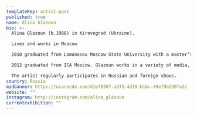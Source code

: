 ```yaml
---
templateKey: artist-post
published: true
name: Alina Glazoun
bio: >-
  Alina Glazoun (b.1988) in Kirovograd (Ukraine).

  Lives and works in Moscow

  2010 graduated from Lomonosov Moscow State University with a master’s degree in Arts. 

  2012 graduated from ICA Moscow. Glazoun works in a variety of media, from collage to installation and public art. She is known for her meme objects made of board game chips and materials found at flea markets.

  The artist regularly participates in Russian and foreign shows.
country: Russia
midbanner: https://ucarecdn.com/d1ef0567-a373-4d39-b1bc-49ef9b230fe2/
website: ""
instagram: http://instagram.com/alina_glazoun
currentexhibition: ""
---
```

